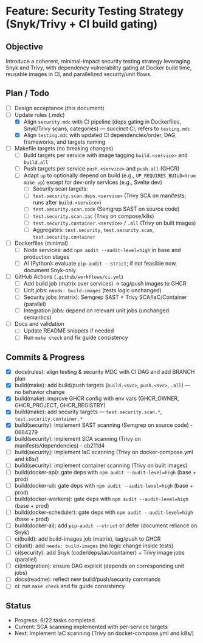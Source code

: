 # Feature: Security Testing Strategy (Snyk/Trivy + CI build gating)

## Objective
Introduce a coherent, minimal-impact security testing strategy leveraging Snyk and Trivy, with dependency vulnerability gating at Docker build time, reusable images in CI, and parallelized security/unit flows.

## Plan / Todo
- [ ] Design acceptance (this document)
- [ ] Update rules (.mdc)
  - [x] Align `security.mdc` with CI pipeline (deps gating in Dockerfiles, Snyk/Trivy scans, categories) — succinct CI, refers to `testing.mdc`
  - [x] Align `testing.mdc` with updated CI dependencies/order, DAG, frameworks, and targets naming
- [ ] Makefile targets (no breaking changes)
  - [ ] Build targets per service with image tagging `build.<service>` and `build.all`
  - [ ] Push targets per service `push.<service>` and `push.all` (GHCR)
  - [ ] Adapt `up` to optionally depend on build (e.g., `UP_REQUIRES_BUILD=true make up`) except for dev-only services (e.g., Svelte dev)
    - [ ] Security scan targets:
    - [ ] `test.security.scan.deps.<service>` (Trivy SCA on manifests; runs after `build.<service>`)
    - [ ] `test.security.scan.code` (Semgrep SAST on source code)
    - [ ] `test.security.scan.iac` (Trivy on compose/k8s)
    - [ ] `test.security.container.<service>` / `.all` (Trivy on built images)
    - [ ] Aggregates: `test.security`, `test.security.scan`, `test.security.container`
- [ ] Dockerfiles (minimal)
  - [ ] Node services: add `npm audit --audit-level=high` in base and production stages
  - [ ] AI (Python): evaluate `pip-audit --strict`; if not feasible now, document Snyk-only
- [ ] GitHub Actions (`.github/workflows/ci.yml`)
  - [ ] Add build job (matrix over services) → tag/push images to GHCR
  - [ ] Unit jobs: `needs: build-images` (tests logic unchanged)
  - [ ] Security jobs (matrix): Semgrep SAST + Trivy SCA/IaC/Container (parallel)
  - [ ] Integration jobs: depend on relevant unit jobs (unchanged semantics)
- [ ] Docs and validation
  - [ ] Update README snippets if needed
  - [ ] Run `make check` and fix guide consistency

## Commits & Progress
- [x] docs(rules): align testing & security MDC with CI DAG and add BRANCH plan
- [x] build(make): add build/push targets (`build.<svc>`, `push.<svc>`, `.all`) — no behavior change
- [x] build(make): improve GHCR config with env vars (GHCR_OWNER, GHCR_PROJECT, GHCR_REGISTRY)
- [x] build(make): add security targets — `test.security.scan.*`, `test.security.container.*`
- [x] build(security): implement SAST scanning (Semgrep on source code) - 0664279
- [x] build(security): implement SCA scanning (Trivy on manifests/dependencies) - cb211d4
- [ ] build(security): implement IaC scanning (Trivy on docker-compose.yml and k8s/)
- [ ] build(security): implement container scanning (Trivy on built images)
- [ ] build(docker-api): gate deps with `npm audit --audit-level=high` (base + prod)
- [ ] build(docker-ui): gate deps with `npm audit --audit-level=high` (base + prod)
- [ ] build(docker-workers): gate deps with `npm audit --audit-level=high` (base + prod)
- [ ] build(docker-scheduler): gate deps with `npm audit --audit-level=high` (base + prod)
- [ ] build(docker-ai): add `pip-audit --strict` or defer (document reliance on Snyk)
- [ ] ci(build): add build-images job (matrix), tag/push to GHCR
- [ ] ci(unit): add `needs: build-images` (no logic change inside tests)
- [ ] ci(security): add Snyk (code/deps/iac/container) + Trivy image jobs (parallel)
- [ ] ci(integration): ensure DAG explicit (depends on corresponding unit jobs)
- [ ] docs(readme): reflect new build/push/security commands
- [ ] ci: run `make check` and fix guide consistency

## Status
- Progress: 6/22 tasks completed
- Current: SCA scanning implemented with per-service targets
- Next: Implement IaC scanning (Trivy on docker-compose.yml and k8s/)
